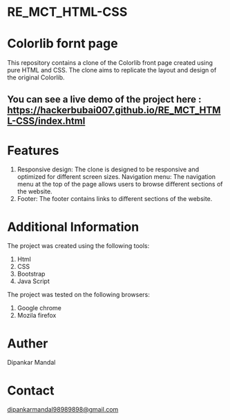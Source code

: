 # RE_MCT_HTML-CSS
# Colorlib fornt page 

This repository contains a clone of the Colorlib front page created using pure HTML and CSS. The clone aims to replicate the layout and design of the original Colorlib.

## You can see a live demo of the project here : https://hackerbubai007.github.io/RE_MCT_HTML-CSS/index.html 

# Features
1. Responsive design: The clone is designed to be responsive and optimized for different screen sizes. Navigation menu: The navigation menu at the top of the page allows users to browse different sections of the website.
2. Footer: The footer contains links to different sections of the website.

# Additional Information
The project was created using the following tools:
1. Html
2. CSS
3. Bootstrap
4. Java Script

The project was tested on the following browsers:
1. Google chrome
2. Mozila firefox

 # Auther
 Dipankar Mandal

 # Contact
 dipankarmandal98989898@gmail.com
 
